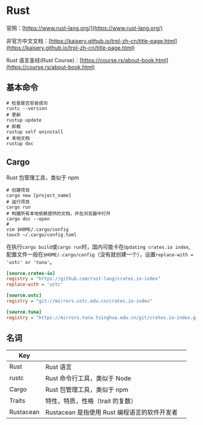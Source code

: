 # Rust

官网：[https://www.rust-lang.org/](https://www.rust-lang.org/)

非官方中文文档：[https://kaisery.github.io/trpl-zh-cn/title-page.html](https://kaisery.github.io/trpl-zh-cn/title-page.html)

Rust 语言圣经(Rust Course)：[https://course.rs/about-book.html](https://course.rs/about-book.html)

## 基本命令

```shell
# 检查是否安装成功
rustc --version
# 更新
rustup update
# 卸载
rustup self uninstall
# 本地文档
rustup doc
```

## Cargo

Rust 包管理工具，类似于 npm

```shell
# 创建项目
cargo new [project_name]
# 运行项目
cargo run
# 构建所有本地依赖提供的文档，并在浏览器中打开
cargo doc --open
#
vim $HOME/.cargo/config
touch ~/.cargo/config.toml
```

在执行`cargo build`或`cargo run`时，国内可能卡在`Updating crates.io index`, 配置文件一般在`$HOME/.cargo/config`（没有就创建一个），设置`replace-with = 'ustc' or 'tuna'`。

```ini
[source.crates-io]
registry = "https://github.com/rust-lang/crates.io-index"
replace-with = 'ustc'

[source.ustc]
registry = "git://mirrors.ustc.edu.cn/crates.io-index"

[source.tuna]
registry = "https://mirrors.tuna.tsinghua.edu.cn/git/crates.io-index.git"
```

## 名词

| Key       |                                              |     |
| --------- | -------------------------------------------- | --- |
| Rust      | Rust 语言                                    |     |
| rustc     | Rust 命令行工具，类似于 Node                 |     |
| Cargo     | Rust 包管理工具，类似于 npm                  |     |
| Traits    | 特性，特质，性格（trait 的复数）             |     |
| Rustacean | Rustacean 是指使用 Rust 编程语言的软件开发者 |     |
